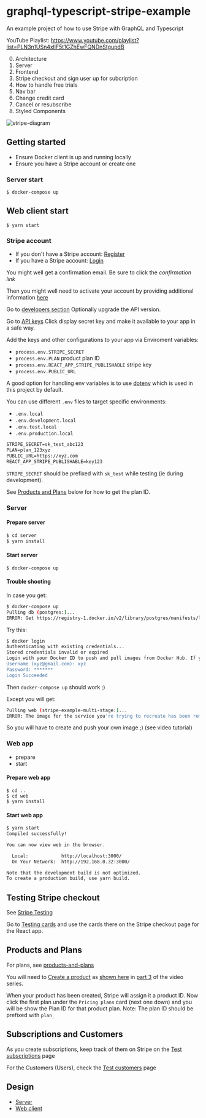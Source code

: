 # graphql-typescript-stripe-example

An example project of how to use Stripe with GraphQL and Typescript

YouTube Playlist: https://www.youtube.com/playlist?list=PLN3n1USn4xllF5t1GZhEwFQNDnStgupdB

0. Architecture
1. Server
1. Frontend
1. Stripe checkout and sign user up for subcription
1. How to handle free trials
1. Nav bar
1. Change credit card
1. Cancel or resubscribe
1. Styled Components

![stripe-diagram](https://raw.githubusercontent.com/benawad/graphql-typescript-stripe-example/master/stripe-diagram.png)

## Getting started

- Ensure Docker client is up and running locally
- Ensure you have a Stripe account or create one

### Server start

`$ docker-compose up`

## Web client start

`$ yarn start`

### Stripe account

- If you don't have a Stripe account: [Register](https://dashboard.stripe.com/register)
- If you have a Stripe account: [Login](https://dashboard.stripe.com/login)

You might well get a confirmation email. Be sure to click the _confirmation link_

Then you might well need to activate your account by providing additional information [here](https://dashboard.stripe.com/account/details)

Go to [developers section](https://dashboard.stripe.com/test/developers)
Optionally upgrade the API version.

Go to [API keys](https://dashboard.stripe.com/account/apikeys)
Click display secret key and make it available to your app in a safe way.

Add the keys and other configurations to your app via Enviroment variables:

- `process.env.STRIPE_SECRET`
- `process.env.PLAN` product plan ID
- `process.env.REACT_APP_STRIPE_PUBLISHABLE` stripe key
- `process.env.PUBLIC_URL`

A good option for handling env variables is to use [dotenv](https://github.com/motdotla/dotenv) which is used in this project by default.

You can use different `.env` files to target specific environments:

- `.env.local`
- `.env.development.local`
- `.env.test.local`
- `.env.production.local`

```txt
STRIPE_SECRET=sk_test_abc123
PLAN=plan_123xyz
PUBLIC_URL=https://xyz.com
REACT_APP_STRIPE_PUBLISHABLE=key123
```

`STRIPE_SECRET` should be prefixed with `sk_test` while testing (ie during development).

See [Products and Plans](#products-and-plans) below for how to get the plan ID.

### Server

#### Prepare server

```bash
$ cd server
$ yarn install
```

#### Start server

`$ docker-compose up`

#### Trouble shooting

In case you get:

```bash
$ docker-compose up
Pulling db (postgres:)...
ERROR: Get https://registry-1.docker.io/v2/library/postgres/manifests/latest: unauthorized: incorrect username or password
```

Try this:

```bash
$ docker login
Authenticating with existing credentials...
Stored credentials invalid or expired
Login with your Docker ID to push and pull images from Docker Hub. If you don't have a Docker ID, head over to https://hub.docker.com to create one.
Username (xyz@gmail.com): xyz
Password: *******
Login Succeeded
```

Then `docker-compose up` should work ;)

Except you will get:

```bash
Pulling web (stripe-example-multi-stage:)...
ERROR: The image for the service you're trying to recreate has been removed. If you continue, volume data could be lost. Consider backing up your data before continuing
```

So you will have to create and push your own image ;) (see video tutorial)

### Web app

- prepare
- start

#### Prepare web app

```
$ cd ..
$ cd web
$ yarn install
```

#### Start web app

```bash
$ yarn start
Compiled successfully!

You can now view web in the browser.

  Local:            http://localhost:3000/
  On Your Network:  http://192.168.0.32:3000/

Note that the development build is not optimized.
To create a production build, use yarn build.
```

## Testing Stripe checkout

See [Stripe Testing](https://stripe.com/docs/testing)

Go to [Testing cards](https://stripe.com/docs/testing#cards) and use the cards there on the Stripe checkout page for the React app.

## Products and Plans

For plans, see [products-and-plans](https://stripe.com/docs/billing/subscriptions/products-and-plans)

You will need to [Create a product](https://dashboard.stripe.com/subscriptions/products) as [shown here](http://www.youtube.com/watch?v=Yr6HOyWUCgE&t=15m1s) in [part 3](https://www.youtube.com/watch?v=Yr6HOyWUCgE&list=PLN3n1USn4xllF5t1GZhEwFQNDnStgupdB&index=5) of the video series.

When your product has been created, Stripe will assign it a product ID. Now click the first plan under the `Pricing plans` card (next one down) and you will be show the Plan ID for that product plan. Note: The plan ID should be prefixed with `plan_`

## Subscriptions and Customers

As you create subscriptions, keep track of them on Stripe on the [Test subscriptions](https://dashboard.stripe.com/test/subscriptions) page

For the Customers (Users), check the [Test customers](https://dashboard.stripe.com/test/customers) page

## Design

- [Server](./server/Readme.md)
- [Web client](./web/Readme.md)
